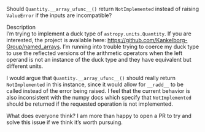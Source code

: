 Should `Quantity.__array_ufunc__()` return `NotImplemented` instead of raising `ValueError` if the inputs are incompatible?

Description  
I’m trying to implement a duck type of `astropy.units.Quantity`. If you are interested, the project is available here: https://github.com/Kankelborg-Group/named_arrays. I’m running into trouble trying to coerce my duck type to use the reflected versions of the arithmetic operators when the left operand is not an instance of the duck type and they have equivalent but different units.

I would argue that `Quantity.__array_ufunc__()` should really return `NotImplemented` in this instance, since it would allow for `__radd__` to be called instead of the error being raised. I feel that the current behavior is also inconsistent with the numpy docs which specify that `NotImplemented` should be returned if the requested operation is not implemented.

What does everyone think? I am more than happy to open a PR to try and solve this issue if we think it’s worth pursuing.